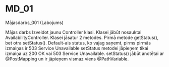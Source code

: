 # MD_01
Mājasdarbs_001 (Labojums)

Mājas darbs
Izveidot jaunu Controller klasi.
Klasei jābūt nosauktai AvailabilityController.
Klasei jāsatur 2 metodes.
Pirmā metode getStatus(), bet otra setStatus().
Default-ais status, ko vajag saņemt, pirms pirmās izmaiņas ir 503 Service Unavailable
setStatus metodei jāpieņem tikai izmaiņa uz 200 OK vai 503 Service Unavailable.
setStatus() jābūt anotētai ar @PostMapping un ir jāpieņem vismaz viens @PathVariable.
